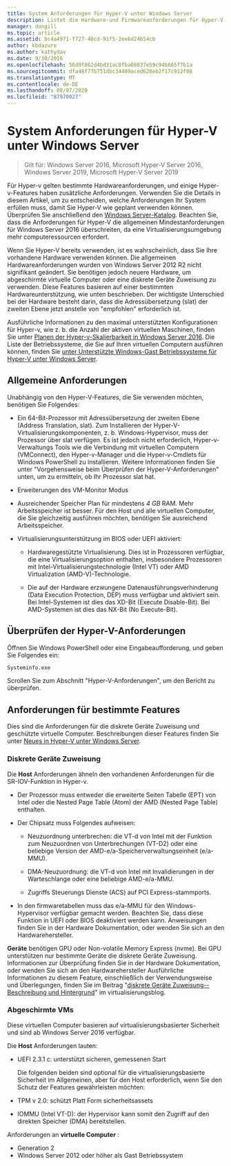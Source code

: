 ```yaml
---
title: System Anforderungen für Hyper-V unter Windows Server
description: Listet die Hardware-und Firmwareanforderungen für Hyper-V in Windows Server auf.
manager: dongill
ms.topic: article
ms.assetid: bc4a4971-f727-40cd-91f5-2ee6d24b54cb
author: kbdazure
ms.author: kathydav
ms.date: 9/30/2016
ms.openlocfilehash: 56d9f862d4bd31ac8fba08837e59c94b865f7b1a
ms.sourcegitcommit: dfa48f77b751dbc34409aced628eb2f17c912f08
ms.translationtype: MT
ms.contentlocale: de-DE
ms.lasthandoff: 08/07/2020
ms.locfileid: "87970027"
---
```

# <a name="system-requirements-for-hyper-v-on-windows-server"></a>System Anforderungen für Hyper-V unter Windows Server

>Gilt für: Windows Server 2016, Microsoft Hyper-V Server 2016, Windows Server 2019, Microsoft Hyper-V Server 2019

Für Hyper-v gelten bestimmte Hardwareanforderungen, und einige Hyper-v-Features haben zusätzliche Anforderungen. Verwenden Sie die Details in diesem Artikel, um zu entscheiden, welche Anforderungen Ihr System erfüllen muss, damit Sie Hyper-V wie geplant verwenden können. Überprüfen Sie anschließend den [Windows Server-Katalog](https://www.windowsservercatalog.com/). Beachten Sie, dass die Anforderungen für Hyper-V die allgemeinen Mindestanforderungen für Windows Server 2016 überschreiten, da eine Virtualisierungsumgebung mehr computeressourcen erfordert.

Wenn Sie Hyper-V bereits verwenden, ist es wahrscheinlich, dass Sie Ihre vorhandene Hardware verwenden können. Die allgemeinen Hardwareanforderungen wurden von Windows Server 2012 R2 nicht signifikant geändert.  Sie benötigen jedoch neuere Hardware, um abgeschirmte virtuelle Computer oder eine diskrete Geräte Zuweisung zu verwenden. Diese Features basieren auf einer bestimmten Hardwareunterstützung, wie unten beschrieben. Der wichtigste Unterschied bei der Hardware besteht darin, dass die Adressübersetzung (slat) der zweiten Ebene jetzt anstelle von "empfohlen" erforderlich ist.

Ausführliche Informationen zu den maximal unterstützten Konfigurationen für Hyper-v, wie z. b. die Anzahl der aktiven virtuellen Maschinen, finden Sie unter [Planen der Hyper-v-Skalierbarkeit in Windows Server 2016](plan/Plan-for-Hyper-V-scalability-in-Windows-Server-2016.md). Die Liste der Betriebssysteme, die Sie auf Ihren virtuellen Computern ausführen können, finden Sie [unter Unterstützte Windows-Gast Betriebssysteme für Hyper-V unter Windows Server](Supported-Windows-guest-operating-systems-for-Hyper-V-on-Windows.md).

## <a name="general-requirements"></a>Allgemeine Anforderungen

Unabhängig von den Hyper-V-Features, die Sie verwenden möchten, benötigen Sie Folgendes:

- Ein 64-Bit-Prozessor mit Adressübersetzung der zweiten Ebene (Address Translation, slat). Zum Installieren der Hyper-V-Virtualisierungskomponenten, z. b. Windows-Hypervisor, muss der Prozessor über slat verfügen. Es ist jedoch nicht erforderlich, Hyper-v-Verwaltungs Tools wie die Verbindung mit virtuellen Computern (VMConnect), den Hyper-v-Manager und die Hyper-v-Cmdlets für Windows PowerShell zu installieren. Weitere Informationen finden Sie unter "Vorgehensweise beim Überprüfen der Hyper-V-Anforderungen" unten, um zu ermitteln, ob Ihr Prozessor slat hat.

- Erweiterungen des VM-Monitor Modus

- Ausreichender Speicher Plan für mindestens *4 GB* RAM. Mehr Arbeitsspeicher ist besser. Für den Host und alle virtuellen Computer, die Sie gleichzeitig ausführen möchten, benötigen Sie ausreichend Arbeitsspeicher.

- Virtualisierungsunterstützung im BIOS oder UEFI aktiviert:

  - Hardwaregestützte Virtualisierung. Dies ist in Prozessoren verfügbar, die eine Virtualisierungsoption enthalten, insbesondere Prozessoren mit Intel-Virtualisierungstechnologie (Intel VT) oder AMD Virtualization (AMD-V)-Technologie.

  - Die auf der Hardware erzwungene Datenausführungsverhinderung (Data Execution Protection, DEP) muss verfügbar und aktiviert sein. Bei Intel-Systemen ist dies das XD-Bit (Execute Disable-Bit). Bei AMD-Systemen ist dies das NX-Bit (No Execute-Bit).

## <a name="how-to-check-for-hyper-v-requirements"></a>Überprüfen der Hyper-V-Anforderungen

Öffnen Sie Windows PowerShell oder eine Eingabeaufforderung, und geben Sie Folgendes ein:

```cmd
Systeminfo.exe
```

Scrollen Sie zum Abschnitt "Hyper-V-Anforderungen", um den Bericht zu überprüfen.

## <a name="requirements-for-specific-features"></a>Anforderungen für bestimmte Features

Dies sind die Anforderungen für die diskrete Geräte Zuweisung und geschützte virtuelle Computer. Beschreibungen dieser Features finden Sie unter [Neues in Hyper-V unter Windows Server](What-s-new-in-Hyper-V-on-Windows.md).

### <a name="discrete-device-assignment"></a>Diskrete Geräte Zuweisung

Die **Host** Anforderungen ähneln den vorhandenen Anforderungen für die SR-IOV-Funktion in Hyper-v.

- Der Prozessor muss entweder die erweiterte Seiten Tabelle (EPT) von Intel oder die Nested Page Table (Atom) der AMD (Nested Page Table) enthalten.

- Der Chipsatz muss Folgendes aufweisen:

  - Neuzuordnung unterbrechen: die VT-d von Intel mit der Funktion zum Neuzuordnen von Unterbrechungen (VT-D2) oder eine beliebige Version der AMD-e/a-Speicherverwaltungseinheit (e/a-MMU).

  - DMA-Neuzuordnung: die VT-d von Intel mit Invalidierungen in der Warteschlange oder eine beliebige AMD-e/a-MMU.

  - Zugriffs Steuerungs Dienste (ACS) auf PCI Express-stammports.

- In den firmwaretabellen muss das e/a-MMU für den Windows-Hypervisor verfügbar gemacht werden. Beachten Sie, dass diese Funktion in UEFI oder BIOS deaktiviert werden kann. Anweisungen finden Sie in der Hardware Dokumentation, oder wenden Sie sich an den Hardwarehersteller.

**Geräte** benötigen GPU oder Non-volatile Memory Express (nvme). Bei GPU unterstützen nur bestimmte Geräte die diskrete Geräte Zuweisung. Informationen zur Überprüfung finden Sie in der Hardware Dokumentation, oder wenden Sie sich an den Hardwarehersteller Ausführliche Informationen zu diesem Feature, einschließlich der Verwendungsweise und Überlegungen, finden Sie im Beitrag "[diskrete Geräte Zuweisung--Beschreibung und Hintergrund](https://blogs.technet.com/b/virtualization/archive/2015/11/19/discrete-device-assignment.aspx)" im virtualisierungsblog.

### <a name="shielded-virtual-machines"></a>Abgeschirmte VMs

Diese virtuellen Computer basieren auf virtualisierungsbasierter Sicherheit und sind ab Windows Server 2016 verfügbar.

Die **Host** Anforderungen lauten:

- UEFI 2.3.1 c: unterstützt sicheren, gemessenen Start

  Die folgenden beiden sind optional für die virtualisierungsbasierte Sicherheit im Allgemeinen, aber für den Host erforderlich, wenn Sie den Schutz der Features gewährleisten möchten:

- TPM v 2.0: schützt Platt Form sicherheitsassets
- IOMMU (Intel VT-D): der Hypervisor kann somit den Zugriff auf den direkten Speicher (DMA) bereitstellen.

Anforderungen an **virtuelle Computer** :

- Generation 2
- Windows Server 2012 oder höher als Gast Betriebssystem

